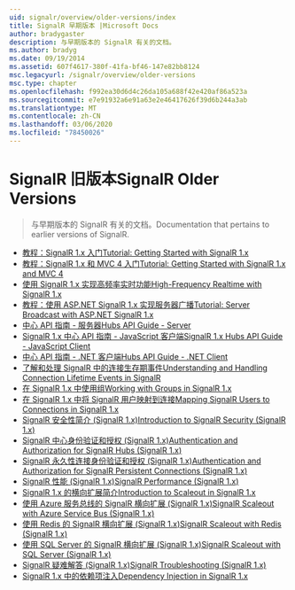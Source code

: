 ```yaml
---
uid: signalr/overview/older-versions/index
title: SignalR 早期版本 |Microsoft Docs
author: bradygaster
description: 与早期版本的 SignalR 有关的文档。
ms.author: bradyg
ms.date: 09/19/2014
ms.assetid: 607f4617-380f-41fa-bf46-147e82bb8124
msc.legacyurl: /signalr/overview/older-versions
msc.type: chapter
ms.openlocfilehash: f992ea30d6d4c26da105a688f42e420af86a523a
ms.sourcegitcommit: e7e91932a6e91a63e2e46417626f39d6b244a3ab
ms.translationtype: MT
ms.contentlocale: zh-CN
ms.lasthandoff: 03/06/2020
ms.locfileid: "78450026"
---
```

# <a name="signalr-older-versions"></a><span data-ttu-id="ce9e3-103">SignalR 旧版本</span><span class="sxs-lookup"><span data-stu-id="ce9e3-103">SignalR Older Versions</span></span>

> <span data-ttu-id="ce9e3-104">与早期版本的 SignalR 有关的文档。</span><span class="sxs-lookup"><span data-stu-id="ce9e3-104">Documentation that pertains to earlier versions of SignalR.</span></span>

- [<span data-ttu-id="ce9e3-105">教程：SignalR 1.x 入门</span><span class="sxs-lookup"><span data-stu-id="ce9e3-105">Tutorial: Getting Started with SignalR 1.x</span></span>](tutorial-getting-started-with-signalr.md)
- [<span data-ttu-id="ce9e3-106">教程：SignalR 1.x 和 MVC 4 入门</span><span class="sxs-lookup"><span data-stu-id="ce9e3-106">Tutorial: Getting Started with SignalR 1.x and MVC 4</span></span>](tutorial-getting-started-with-signalr-and-mvc-4.md)
- [<span data-ttu-id="ce9e3-107">使用 SignalR 1.x 实现高频率实时功能</span><span class="sxs-lookup"><span data-stu-id="ce9e3-107">High-Frequency Realtime with SignalR 1.x</span></span>](tutorial-high-frequency-realtime-with-signalr.md)
- [<span data-ttu-id="ce9e3-108">教程：使用 ASP.NET SignalR 1.x 实现服务器广播</span><span class="sxs-lookup"><span data-stu-id="ce9e3-108">Tutorial: Server Broadcast with ASP.NET SignalR 1.x</span></span>](tutorial-server-broadcast-with-aspnet-signalr.md)
- [<span data-ttu-id="ce9e3-109">中心 API 指南 - 服务器</span><span class="sxs-lookup"><span data-stu-id="ce9e3-109">Hubs API Guide - Server</span></span>](signalr-1x-hubs-api-guide-server.md)
- [<span data-ttu-id="ce9e3-110">SignalR 1.x 中心 API 指南 - JavaScript 客户端</span><span class="sxs-lookup"><span data-stu-id="ce9e3-110">SignalR 1.x Hubs API Guide - JavaScript Client</span></span>](signalr-1x-hubs-api-guide-javascript-client.md)
- [<span data-ttu-id="ce9e3-111">中心 API 指南 - .NET 客户端</span><span class="sxs-lookup"><span data-stu-id="ce9e3-111">Hubs API Guide - .NET Client</span></span>](signalr-1x-hubs-api-guide-net-client.md)
- [<span data-ttu-id="ce9e3-112">了解和处理 SignalR 中的连接生存期事件</span><span class="sxs-lookup"><span data-stu-id="ce9e3-112">Understanding and Handling Connection Lifetime Events in SignalR</span></span>](handling-connection-lifetime-events.md)
- [<span data-ttu-id="ce9e3-113">在 SignalR 1.x 中使用组</span><span class="sxs-lookup"><span data-stu-id="ce9e3-113">Working with Groups in SignalR 1.x</span></span>](working-with-groups.md)
- [<span data-ttu-id="ce9e3-114">在 SignalR 1.x 中将 SignalR 用户映射到连接</span><span class="sxs-lookup"><span data-stu-id="ce9e3-114">Mapping SignalR Users to Connections in SignalR 1.x</span></span>](mapping-users-to-connections.md)
- [<span data-ttu-id="ce9e3-115">SignalR 安全性简介 (SignalR 1.x)</span><span class="sxs-lookup"><span data-stu-id="ce9e3-115">Introduction to SignalR Security (SignalR 1.x)</span></span>](introduction-to-security.md)
- [<span data-ttu-id="ce9e3-116">SignalR 中心身份验证和授权 (SignalR 1.x)</span><span class="sxs-lookup"><span data-stu-id="ce9e3-116">Authentication and Authorization for SignalR Hubs (SignalR 1.x)</span></span>](hub-authorization.md)
- [<span data-ttu-id="ce9e3-117">SignalR 永久性连接身份验证和授权 (SignalR 1.x)</span><span class="sxs-lookup"><span data-stu-id="ce9e3-117">Authentication and Authorization for SignalR Persistent Connections (SignalR 1.x)</span></span>](persistent-connection-authorization.md)
- [<span data-ttu-id="ce9e3-118">SignalR 性能 (SignalR 1.x)</span><span class="sxs-lookup"><span data-stu-id="ce9e3-118">SignalR Performance (SignalR 1.x)</span></span>](signalr-performance.md)
- [<span data-ttu-id="ce9e3-119">SignalR 1.x 的横向扩展简介</span><span class="sxs-lookup"><span data-stu-id="ce9e3-119">Introduction to Scaleout in SignalR 1.x</span></span>](scaleout-in-signalr.md)
- [<span data-ttu-id="ce9e3-120">使用 Azure 服务总线的 SignalR 横向扩展 (SignalR 1.x)</span><span class="sxs-lookup"><span data-stu-id="ce9e3-120">SignalR Scaleout with Azure Service Bus (SignalR 1.x)</span></span>](scaleout-with-windows-azure-service-bus.md)
- [<span data-ttu-id="ce9e3-121">使用 Redis 的 SignalR 横向扩展 (SignalR 1.x)</span><span class="sxs-lookup"><span data-stu-id="ce9e3-121">SignalR Scaleout with Redis (SignalR 1.x)</span></span>](scaleout-with-redis.md)
- [<span data-ttu-id="ce9e3-122">使用 SQL Server 的 SignalR 横向扩展 (SignalR 1.x)</span><span class="sxs-lookup"><span data-stu-id="ce9e3-122">SignalR Scaleout with SQL Server (SignalR 1.x)</span></span>](scaleout-with-sql-server.md)
- [<span data-ttu-id="ce9e3-123">SignalR 疑难解答 (SignalR 1.x)</span><span class="sxs-lookup"><span data-stu-id="ce9e3-123">SignalR Troubleshooting (SignalR 1.x)</span></span>](troubleshooting.md)
- [<span data-ttu-id="ce9e3-124">SignalR 1.x 中的依赖项注入</span><span class="sxs-lookup"><span data-stu-id="ce9e3-124">Dependency Injection in SignalR 1.x</span></span>](dependency-injection.md)
